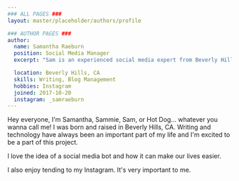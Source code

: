```yaml
---
### ALL PAGES ###
layout: master/placeholder/authors/profile

### AUTHOR PAGES ###
author:
  name: Samantha Raeburn
  position: Social Media Manager
  excerpt: "Sam is an experienced social media expert from Beverly Hills, CA and is a major contributor to Somiibo's blog."

  location: Beverly Hills, CA
  skills: Writing, Blog Management
  hobbies: Instagram
  joined: 2017-10-20
  instagram: _samraeburn
---
```


Hey everyone, I'm Samantha, Sammie, Sam, or Hot Dog... whatever you wanna call me! I was born and raised in Beverly Hills, CA. Writing and technology have always been an important part of my life and I'm excited to be a part of this project.

I love the idea of a social media bot and how it can make our lives easier.

I also enjoy tending to my Instagram. It's very important to me.
